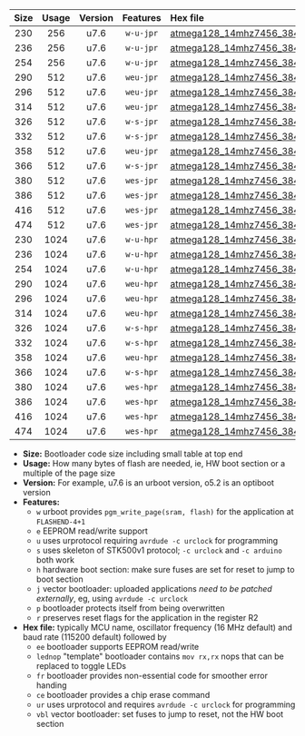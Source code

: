 |Size|Usage|Version|Features|Hex file|
|:-:|:-:|:-:|:-:|:--|
|230|256|u7.6|`w-u-jpr`|[atmega128_14mhz7456_38400bps_ur_vbl.hex](https://raw.githubusercontent.com/stefanrueger/urboot/main/bootloaders/atmega128/fcpu_14mhz7456/38400_bps/atmega128_14mhz7456_38400bps_ur_vbl.hex)|
|236|256|u7.6|`w-u-jpr`|[atmega128_14mhz7456_38400bps_lednop_ur_vbl.hex](https://raw.githubusercontent.com/stefanrueger/urboot/main/bootloaders/atmega128/fcpu_14mhz7456/38400_bps/atmega128_14mhz7456_38400bps_lednop_ur_vbl.hex)|
|254|256|u7.6|`w-u-jpr`|[atmega128_14mhz7456_38400bps_lednop_fr_ur_vbl.hex](https://raw.githubusercontent.com/stefanrueger/urboot/main/bootloaders/atmega128/fcpu_14mhz7456/38400_bps/atmega128_14mhz7456_38400bps_lednop_fr_ur_vbl.hex)|
|290|512|u7.6|`weu-jpr`|[atmega128_14mhz7456_38400bps_ee_ur_vbl.hex](https://raw.githubusercontent.com/stefanrueger/urboot/main/bootloaders/atmega128/fcpu_14mhz7456/38400_bps/atmega128_14mhz7456_38400bps_ee_ur_vbl.hex)|
|296|512|u7.6|`weu-jpr`|[atmega128_14mhz7456_38400bps_ee_lednop_ur_vbl.hex](https://raw.githubusercontent.com/stefanrueger/urboot/main/bootloaders/atmega128/fcpu_14mhz7456/38400_bps/atmega128_14mhz7456_38400bps_ee_lednop_ur_vbl.hex)|
|314|512|u7.6|`weu-jpr`|[atmega128_14mhz7456_38400bps_ee_lednop_fr_ur_vbl.hex](https://raw.githubusercontent.com/stefanrueger/urboot/main/bootloaders/atmega128/fcpu_14mhz7456/38400_bps/atmega128_14mhz7456_38400bps_ee_lednop_fr_ur_vbl.hex)|
|326|512|u7.6|`w-s-jpr`|[atmega128_14mhz7456_38400bps_vbl.hex](https://raw.githubusercontent.com/stefanrueger/urboot/main/bootloaders/atmega128/fcpu_14mhz7456/38400_bps/atmega128_14mhz7456_38400bps_vbl.hex)|
|332|512|u7.6|`w-s-jpr`|[atmega128_14mhz7456_38400bps_lednop_vbl.hex](https://raw.githubusercontent.com/stefanrueger/urboot/main/bootloaders/atmega128/fcpu_14mhz7456/38400_bps/atmega128_14mhz7456_38400bps_lednop_vbl.hex)|
|358|512|u7.6|`weu-jpr`|[atmega128_14mhz7456_38400bps_ee_lednop_fr_ce_ur_vbl.hex](https://raw.githubusercontent.com/stefanrueger/urboot/main/bootloaders/atmega128/fcpu_14mhz7456/38400_bps/atmega128_14mhz7456_38400bps_ee_lednop_fr_ce_ur_vbl.hex)|
|366|512|u7.6|`w-s-jpr`|[atmega128_14mhz7456_38400bps_lednop_fr_vbl.hex](https://raw.githubusercontent.com/stefanrueger/urboot/main/bootloaders/atmega128/fcpu_14mhz7456/38400_bps/atmega128_14mhz7456_38400bps_lednop_fr_vbl.hex)|
|380|512|u7.6|`wes-jpr`|[atmega128_14mhz7456_38400bps_ee_vbl.hex](https://raw.githubusercontent.com/stefanrueger/urboot/main/bootloaders/atmega128/fcpu_14mhz7456/38400_bps/atmega128_14mhz7456_38400bps_ee_vbl.hex)|
|386|512|u7.6|`wes-jpr`|[atmega128_14mhz7456_38400bps_ee_lednop_vbl.hex](https://raw.githubusercontent.com/stefanrueger/urboot/main/bootloaders/atmega128/fcpu_14mhz7456/38400_bps/atmega128_14mhz7456_38400bps_ee_lednop_vbl.hex)|
|416|512|u7.6|`wes-jpr`|[atmega128_14mhz7456_38400bps_ee_lednop_fr_vbl.hex](https://raw.githubusercontent.com/stefanrueger/urboot/main/bootloaders/atmega128/fcpu_14mhz7456/38400_bps/atmega128_14mhz7456_38400bps_ee_lednop_fr_vbl.hex)|
|474|512|u7.6|`wes-jpr`|[atmega128_14mhz7456_38400bps_ee_lednop_fr_ce_vbl.hex](https://raw.githubusercontent.com/stefanrueger/urboot/main/bootloaders/atmega128/fcpu_14mhz7456/38400_bps/atmega128_14mhz7456_38400bps_ee_lednop_fr_ce_vbl.hex)|
|230|1024|u7.6|`w-u-hpr`|[atmega128_14mhz7456_38400bps_ur.hex](https://raw.githubusercontent.com/stefanrueger/urboot/main/bootloaders/atmega128/fcpu_14mhz7456/38400_bps/atmega128_14mhz7456_38400bps_ur.hex)|
|236|1024|u7.6|`w-u-hpr`|[atmega128_14mhz7456_38400bps_lednop_ur.hex](https://raw.githubusercontent.com/stefanrueger/urboot/main/bootloaders/atmega128/fcpu_14mhz7456/38400_bps/atmega128_14mhz7456_38400bps_lednop_ur.hex)|
|254|1024|u7.6|`w-u-hpr`|[atmega128_14mhz7456_38400bps_lednop_fr_ur.hex](https://raw.githubusercontent.com/stefanrueger/urboot/main/bootloaders/atmega128/fcpu_14mhz7456/38400_bps/atmega128_14mhz7456_38400bps_lednop_fr_ur.hex)|
|290|1024|u7.6|`weu-hpr`|[atmega128_14mhz7456_38400bps_ee_ur.hex](https://raw.githubusercontent.com/stefanrueger/urboot/main/bootloaders/atmega128/fcpu_14mhz7456/38400_bps/atmega128_14mhz7456_38400bps_ee_ur.hex)|
|296|1024|u7.6|`weu-hpr`|[atmega128_14mhz7456_38400bps_ee_lednop_ur.hex](https://raw.githubusercontent.com/stefanrueger/urboot/main/bootloaders/atmega128/fcpu_14mhz7456/38400_bps/atmega128_14mhz7456_38400bps_ee_lednop_ur.hex)|
|314|1024|u7.6|`weu-hpr`|[atmega128_14mhz7456_38400bps_ee_lednop_fr_ur.hex](https://raw.githubusercontent.com/stefanrueger/urboot/main/bootloaders/atmega128/fcpu_14mhz7456/38400_bps/atmega128_14mhz7456_38400bps_ee_lednop_fr_ur.hex)|
|326|1024|u7.6|`w-s-hpr`|[atmega128_14mhz7456_38400bps.hex](https://raw.githubusercontent.com/stefanrueger/urboot/main/bootloaders/atmega128/fcpu_14mhz7456/38400_bps/atmega128_14mhz7456_38400bps.hex)|
|332|1024|u7.6|`w-s-hpr`|[atmega128_14mhz7456_38400bps_lednop.hex](https://raw.githubusercontent.com/stefanrueger/urboot/main/bootloaders/atmega128/fcpu_14mhz7456/38400_bps/atmega128_14mhz7456_38400bps_lednop.hex)|
|358|1024|u7.6|`weu-hpr`|[atmega128_14mhz7456_38400bps_ee_lednop_fr_ce_ur.hex](https://raw.githubusercontent.com/stefanrueger/urboot/main/bootloaders/atmega128/fcpu_14mhz7456/38400_bps/atmega128_14mhz7456_38400bps_ee_lednop_fr_ce_ur.hex)|
|366|1024|u7.6|`w-s-hpr`|[atmega128_14mhz7456_38400bps_lednop_fr.hex](https://raw.githubusercontent.com/stefanrueger/urboot/main/bootloaders/atmega128/fcpu_14mhz7456/38400_bps/atmega128_14mhz7456_38400bps_lednop_fr.hex)|
|380|1024|u7.6|`wes-hpr`|[atmega128_14mhz7456_38400bps_ee.hex](https://raw.githubusercontent.com/stefanrueger/urboot/main/bootloaders/atmega128/fcpu_14mhz7456/38400_bps/atmega128_14mhz7456_38400bps_ee.hex)|
|386|1024|u7.6|`wes-hpr`|[atmega128_14mhz7456_38400bps_ee_lednop.hex](https://raw.githubusercontent.com/stefanrueger/urboot/main/bootloaders/atmega128/fcpu_14mhz7456/38400_bps/atmega128_14mhz7456_38400bps_ee_lednop.hex)|
|416|1024|u7.6|`wes-hpr`|[atmega128_14mhz7456_38400bps_ee_lednop_fr.hex](https://raw.githubusercontent.com/stefanrueger/urboot/main/bootloaders/atmega128/fcpu_14mhz7456/38400_bps/atmega128_14mhz7456_38400bps_ee_lednop_fr.hex)|
|474|1024|u7.6|`wes-hpr`|[atmega128_14mhz7456_38400bps_ee_lednop_fr_ce.hex](https://raw.githubusercontent.com/stefanrueger/urboot/main/bootloaders/atmega128/fcpu_14mhz7456/38400_bps/atmega128_14mhz7456_38400bps_ee_lednop_fr_ce.hex)|

- **Size:** Bootloader code size including small table at top end
- **Usage:** How many bytes of flash are needed, ie, HW boot section or a multiple of the page size
- **Version:** For example, u7.6 is an urboot version, o5.2 is an optiboot version
- **Features:**
  + `w` urboot provides `pgm_write_page(sram, flash)` for the application at `FLASHEND-4+1`
  + `e` EEPROM read/write support
  + `u` uses urprotocol requiring `avrdude -c urclock` for programming
  + `s` uses skeleton of STK500v1 protocol; `-c urclock` and `-c arduino` both work
  + `h` hardware boot section: make sure fuses are set for reset to jump to boot section
  + `j` vector bootloader: uploaded applications *need to be patched externally*, eg, using `avrdude -c urclock`
  + `p` bootloader protects itself from being overwritten
  + `r` preserves reset flags for the application in the register R2
- **Hex file:** typically MCU name, oscillator frequency (16 MHz default) and baud rate (115200 default) followed by
  + `ee` bootloader supports EEPROM read/write
  + `lednop` "template" bootloader contains `mov rx,rx` nops that can be replaced to toggle LEDs
  + `fr` bootloader provides non-essential code for smoother error handing
  + `ce` bootloader provides a chip erase command
  + `ur` uses urprotocol and requires `avrdude -c urclock` for programming
  + `vbl` vector bootloader: set fuses to jump to reset, not the HW boot section
